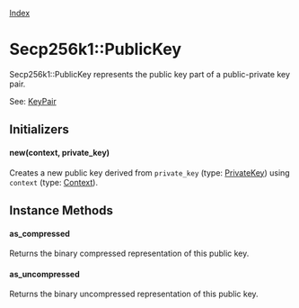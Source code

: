 [Index](index.md)

Secp256k1::PublicKey
====================

Secp256k1::PublicKey represents the public key part of a public-private key pair.

See: [KeyPair](key_pair.md)

Initializers
------------

#### new(context, private_key)

Creates a new public key derived from `private_key` (type: [PrivateKey](private_key.md)) using
`context` (type: [Context](context.md)).

Instance Methods
----------------

#### as_compressed

Returns the binary compressed representation of this public key.

#### as_uncompressed

Returns the binary uncompressed representation of this public key.
